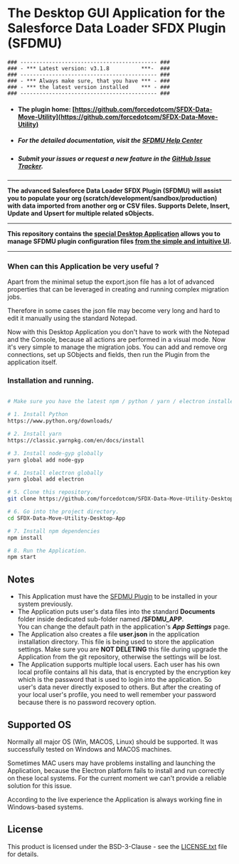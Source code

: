 # The Desktop GUI Application for the Salesforce Data Loader SFDX Plugin (SFDMU)

```
### ------------------------------------------- ###
### - *** Latest version: v3.1.8          ***-  ###
### ------------------------------------------- ###
### - *** Always make sure, that you have *** - ###
### - *** the latest version installed    *** - ###
### ------------------------------------------- ###
```

- #### The plugin home:   [https://github.com/forcedotcom/SFDX-Data-Move-Utility](https://github.com/forcedotcom/SFDX-Data-Move-Utility)
- ##### For the detailed documentation, visit the [SFDMU Help Center](https://help.sfdmu.com)
- #####  Submit your issues or request a new feature in the [GitHub Issue Tracker](https://github.com/forcedotcom/SFDX-Data-Move-Utility/issues/new/choose).

----

**The advanced Salesforce Data Loader SFDX Plugin (SFDMU) will assist you to populate your org (scratch/development/sandbox/production) with data imported from another org or CSV files. Supports Delete, Insert, Update and Upsert for multiple related sObjects.** 

----
**This repository contains the <u>special Desktop Application</u> allows you to manage SFDMU plugin configuration files <u>from the simple and intuitive UI</u>.**

----



### When can this Application be very useful ?

Apart from the minimal setup the export.json file has a lot of advanced properties that can be leveraged in creating and running complex migration jobs.

Therefore in some cases the json file may become very long and hard to edit it manually using the standard Notepad. 

Now with this Desktop Application you don't have to work with the Notepad and the Console, because all actions are performed in a visual mode. Now it's very simple to manage the migration jobs. You can add and remove org connections, set up SObjects and fields, then run the Plugin from the application itself. 



### Installation and running.
```bash

# Make sure you have the latest npm / python / yarn / electron installed on your machine, otherwise perform steps 1 - 4 accordingly. 

# 1. Install Python
https://www.python.org/downloads/

# 2. Install yarn
https://classic.yarnpkg.com/en/docs/install

# 3. Install node-gyp globally
yarn global add node-gyp

# 4. Install electron globally
yarn global add electron 

# 5. Clone this repository.
git clone https://github.com/forcedotcom/SFDX-Data-Move-Utility-Desktop-App.git

# 6. Go into the project directory.
cd SFDX-Data-Move-Utility-Desktop-App

# 7. Install npm dependencies
npm install

# 8. Run the Application.
npm start

```



## Notes

* This Application must have the [SFDMU Plugin](https://github.com/forcedotcom/SFDX-Data-Move-Utility) to be installed in your system previously.
* The Application puts user's data files into the standard **Documents** folder inside dedicated sub-folder named **/SFDMU_APP**.  
  You can change the default path in the application's ***App Settings*** page. 
* The Application also creates a file **user.json** in the application installation directory. This file is being used to store the application settings.
  Make sure you are **NOT DELETING** this file during upgrade the Application from the git repository, otherwise the settings will be lost.
* The Application supports multiple local users. 
  Each user has his own local profile contains all his data, that is encrypted by the encryption key which is the password that is used to login into the application. 
  So user's data never directly exposed to others. But after the creating of your local user's profile, you need to well remember your password because there is no password recovery option.



## Supported OS

Normally all major OS (Win, MACOS, Linux) should be supported.  It was successfully tested on Windows and MACOS machines.

Sometimes MAC users may have problems installing and launching the Application, because the Electron platform fails to install and run correctly on these local systems. For the current moment we can't provide a reliable solution for this issue. 

According to the live experience the Application is always working fine in Windows-based systems.



## License

This product is licensed under the BSD-3-Clause - see the [LICENSE.txt](LICENSE.txt) file for details.




